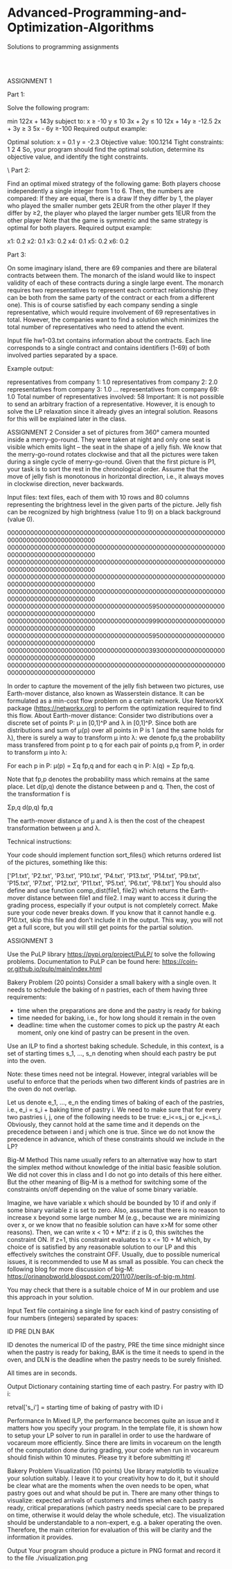 # Advanced-Programming-and-Optimization-Algorithms
Solutions to programming assignments 

<br/><br/>

ASSIGNMENT 1 

Part 1:

Solve the following program:

   min 122x + 143y
subject to: x ≥ -10 y ≤ 10 3x + 2y ≤ 10 12x + 14y ≥ -12.5 2x + 3y ≥ 3 5x - 6y ≥-100 Required output example:

Optimal solution: x = 0.1 y = -2.3 Objective value: 100.1214 Tight constraints: 1 2 4 So, your program should find the optimal solution, determine its objective value, and identify the tight constraints. 

\\
Part 2: 

Find an optimal mixed strategy of the following game: Both players choose independently a single integer from 1 to 6. Then, the numbers are compared:
If they are equal, there is a draw If they differ by 1, the player who played the smaller number gets 2EUR from the other player If they differ by ≥2, the player who played the larger number gets 1EUR from the other player Note that the game is symmetric and the same strategy is optimal for both players. Required output example:

x1: 0.2 x2: 0.1 x3: 0.2 x4: 0.1 x5: 0.2 x6: 0.2





Part 3: 

On some imaginary island, there are 69 companies and there are bilateral contracts between them. The monarch of the island would like to inspect validity of each of these contracts during a single large event. The monarch requires two representatives to represent each contract relationship (they can be both from the same party of the contract or each from a different one). This is of course satisfied by each company sending a single representative, which would require involvement of 69 representatives in total. However, the companies want to find a solution which minimizes the total number of representatives who need to attend the event.

Input file hw1-03.txt contains information about the contracts. Each line corresponds to a single contract and contains identifiers (1-69) of both involved parties separated by a space.

Example output:

representatives from company 1: 1.0 representatives from company 2: 2.0 representatives from company 3: 1.0 ... representatives from company 69: 1.0 Total number of representatives involved: 58 Important: It is not possible to send an arbitrary fraction of a representative. However, it is enough to solve the LP relaxation since it already gives an integral solution. Reasons for this will be explained later in the class.







ASSIGNMENT 2
Consider a set of pictures from 360° camera mounted inside a merry-go-round. They were taken at night and only one seat is visible which emits light – the seat in the shape of a jelly fish. We know that the merry-go-round rotates clockwise and that all the pictures were taken during a single cycle of merry-go-round. Given that the first picture is P1, your task is to sort the rest in the chronological order. Assume that the move of jelly fish is monotonous in horizontal direction, i.e., it always moves in clockwise direction, never backwards.

Input files: text files, each of them with 10 rows and 80 columns representing the brightness level in the given parts of the picture. Jelly fish can be recognized by high brightness (value 1 to 9) on a black background (value 0).

00000000000000000000000000000000000000000000000000000000000000000000000000000000 00000000000000000000000000000000000000000000000000000000000000000000000000000000 00000000000000000000000000000000000000000000000000000000000000000000000000000000 00000000000000000000000000000000000000000000000000000000000000000000000000000000 00000000000000000000000000000000000000000000000000000000000000000000000000000000 00000000000000000000000000000000000005950000000000000000000000000000000000000000 00000000000000000000000000000000000009990000000000000000000000000000000000000000 00000000000000000000000000000000000005950000000000000000000000000000000000000000 00000000000000000000000000000000000003930000000000000000000000000000000000000000 00000000000000000000000000000000000000000000000000000000000000000000000000000000


In order to capture the movement of the jelly fish between two pictures, use Earth-mover distance, also known as Wasserstein distance. It can be formulated as a min-cost flow problem on a certain network. Use NetworkX package (https://networkx.org) to perform the optimization required to find this flow.
About Earth-mover distance: Consider two distributions over a discrete set of points P: μ in [0,1]^P and λ in [0,1]^P. Since both are distributions and sum of μ(p) over all points in P is 1 (and the same holds for λ), there is surely a way to transform μ into λ: we denote fp,q the probability mass transfered from point p to q for each pair of points p,q from P, in order to transform μ into λ:

For each p in P: μ(p) = Σq fp,q and for each q in P: λ(q) = Σp fp,q.

Note that fp,p denotes the probability mass which remains at the same place. Let d(p,q) denote the distance between p and q. Then, the cost of the transformation f is

Σp,q d(p,q) fp,q

The earth-mover distance of μ and λ is then the cost of the cheapest transformation between μ and λ.

Technical instructions:

Your code should implement function sort_files() which returns ordered list of the pictures, something like this:

['P1.txt', 'P2.txt', 'P3.txt', 'P10.txt', 'P4.txt', 'P13.txt', 'P14.txt', 'P9.txt', 'P15.txt', 'P7.txt', 'P12.txt', 'P11.txt', 'P5.txt', 'P6.txt', 'P8.txt'] You should also define and use function comp_dist(file1, file2) which returns the Earth-mover distance between file1 and file2. I may want to access it during the grading process, especially if your output is not completely correct.
Make sure your code never breaks down. If you know that it cannot handle e.g. P10.txt, skip this file and don't include it in the output. This way, you will not get a full score, but you will still get points for the partial solution.







ASSIGNMENT 3

Use the PuLP library https://pypi.org/project/PuLP/ to solve the following problems. Documentation to PuLP can be found here: https://coin-or.github.io/pulp/main/index.html

Bakery Problem (20 points)
Consider a small bakery with a single oven. It needs to schedule the baking of n pastries, each of them having three requirements:

- time when the preparations are done and the pastry is ready for baking
- time needed for baking, i.e., for how long should it remain in the oven
- deadline: time when the customer comes to pick up the pastry
At each moment, only one kind of pastry can be present in the oven.

Use an ILP to find a shortest baking schedule. Schedule, in this context, is a set of starting times s_1, ..., s_n denoting when should each pastry be put into the oven.

Note: these times need not be integral. However, integral variables will be useful to enforce that the periods when two different kinds of pastries are in the oven do not overlap.

Let us denote e_1, ..., e_n the ending times of baking of each of the pastries, i.e., e_i = s_i + baking time of pastry i. We need to make sure that for every two pastries i, j, one of the following needs to be true: e_i<=s_j or e_j<=s_i. Obviously, they cannot hold at the same time and it depends on the precedence between i and j which one is true. Since we do not know the precedence in advance, which of these constraints should we include in the LP?

Big-M Method
This name usually refers to an alternative way how to start the simplex method without knowledge of the initial basic feasible solution. We did not cover this in class and I do not go into details of this here either. But the other meaning of Big-M is a method for switching some of the constraints on/off depending on the value of some binary variable.

Imagine, we have variable x which should be bounded by 10 if and only if some binary variable z is set to zero. Also, assume that there is no reason to increase x beyond some large number M (e.g., because we are minimizing over x, or we know that no feasible solution can have x>M for some other reasons). Then, we can write x < 10 + M*z: if z is 0, this switches the constraint ON. If z=1, this constraint evaluates to x <= 10 + M which, by choice of 
 is satisfied by any reasonable solution to our LP and this effectively switches the constraint OFF. Usually, due to possible numerical issues, it is recommended to use M as small as possible. You can check the following blog for more discussion of big-M: https://orinanobworld.blogspot.com/2011/07/perils-of-big-m.html.

You may check that there is a suitable choice of M in our problem and use this approach in your solution.

Input
Text file containing a single line for each kind of pastry consisting of four numbers (integers) separated by spaces:

ID PRE DLN BAK

ID denotes the numerical ID of the pastry, PRE the time since midnight since when the pastry is ready for baking, BAK is the time it needs to spend in the oven, and DLN is the deadline when the pastry needs to be surely finished.

All times are in seconds.

Output
Dictionary containing starting time of each pastry. For pastry with ID i:

retval['s_i'] = starting time of baking of pastry with ID i

Performance
In Mixed ILP, the performance becomes quite an issue and it matters how you specify your program. In the template file, it is shown how to setup your LP solver to run in parallel in order to use the hardware of vocareum more efficiently. Since there are limits in vocareum on the length of the computation done during grading, your code when run in vocareum should finish within 10 minutes. Please try it before submitting it!

Bakery Problem Visualization (10 points)
Use library matplotlib to visualize your solution suitably. I leave it to your creativity how to do it, but it should be clear what are the moments when the oven needs to be open, what pastry goes out and what should be put in. There are many other things to visualize: expected arrivals of customers and times when each pastry is ready, critical preparations (which pastry needs special care to be prepared on time, otherwise it would delay the whole schedule, etc). The visualization should be understandable to a non-expert, e.g. a baker operating the oven. Therefore, the main criterion for evaluation of this will be clarity and the information it provides.

Output
Your program should produce a picture in PNG format and record it to the file ./visualization.png

